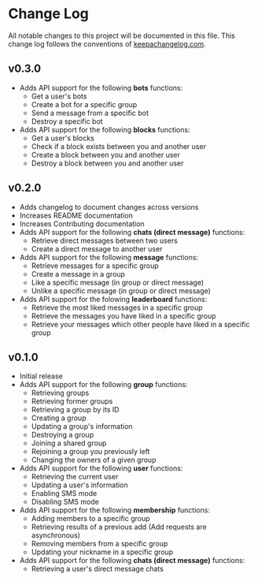 # Change Log
All notable changes to this project will be documented in this file. This change log follows the conventions of [keepachangelog.com](http://keepachangelog.com/).

## v0.3.0
- Adds API support for the following **bots** functions:
  - Get a user's bots
  - Create a bot for a specific group
  - Send a message from a specific bot
  - Destroy a specific bot
- Adds API support for the following **blocks** functions:
  - Get a user's blocks
  - Check if a block exists between you and another user
  - Create a block between you and another user
  - Destroy a block between you and another user

## v0.2.0
- Adds changelog to document changes across versions
- Increases README documentation
- Increases Contributing documentation
- Adds API support for the following **chats (direct message)** functions:
  - Retrieve direct messages between two users
  - Create a direct message to another user
- Adds API support for the following **message** functions:
  - Retrieve messages for a specific group
  - Create a message in a group
  - Like a specific message (in group or direct message)
  - Unlike a specific message (in group or direct message)
- Adds API support for the folowing **leaderboard** functions:
  - Retrieve the most liked messages in a specific group
  - Retrieve the messages you have liked in a specific group
  - Retrieve your messages which other people have liked in a specific group

## v0.1.0
- Initial release
- Adds API support for the following **group** functions:
  - Retrieving groups
  - Retrieving former groups
  - Retrieving a group by its ID
  - Creating a group
  - Updating a group's information
  - Destroying a group
  - Joining a shared group
  - Rejoining a group you previously left
  - Changing the owners of a given group
- Adds API support for the following **user** functions:
  - Retrieving the current user
  - Updating a user's information
  - Enabling SMS mode
  - Disabling SMS mode
- Adds API support for the following **membership** functions:
  - Adding members to a specific group
  - Retrieving results of a previous add (Add requests are asynchronous)
  - Removing members from a specific group
  - Updating your nickname in a specific group
- Adds API support for the following **chats (direct message)** functions:
  - Retrieving a user's direct message chats
